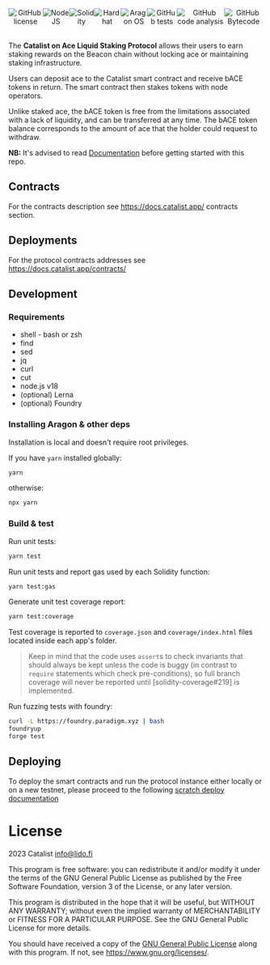 
<div style="display: flex;" align="center">
  <img alt="GitHub license" src="https://img.shields.io/github/license/lidofinance/lido-dao?color=orange">
  <img alt="NodeJS" src="https://img.shields.io/badge/Node_JS-18-blue">
  <img alt="Solidity" src="https://img.shields.io/badge/solidity-multiver-blue">
  <img alt="Hardhat" src="https://img.shields.io/badge/hardhat-^2.12-blue">
  <img alt="Aragon OS" src="https://img.shields.io/badge/Aragon_OS-4.4.0-blue">
  <img alt="GitHub tests" src="https://img.shields.io/github/actions/workflow/status/lidofinance/lido-dao/linters.yml?label=tests">
  <img alt="GitHub code analysis" src="https://img.shields.io/github/actions/workflow/status/lidofinance/lido-dao/analyse.yml?label=code analysis">
  <img alt="GitHub Bytecode" src="https://img.shields.io/github/actions/workflow/status/lidofinance/lido-dao/assert-bytecode.yml?label=assert bytecode">
</div>
<br/>

The **Catalist on Ace Liquid Staking Protocol** allows their users to earn staking rewards on the Beacon chain without locking ace or maintaining staking infrastructure.

Users can deposit ace to the Catalist smart contract and receive bACE tokens in return. The smart contract then stakes tokens with node operators.

Unlike staked ace, the bACE token is free from the limitations associated with a lack of liquidity, and can be transferred at any time. The bACE token balance corresponds to the amount of ace that the holder could request to withdraw.

**NB:** It's advised to read [Documentation](https://docs.catalist.app/) before getting started with this repo.

## Contracts

For the contracts description see <https://docs.catalist.app/> contracts section.

## Deployments

For the protocol contracts addresses see <https://docs.catalist.app/contracts/>

## Development

### Requirements

* shell - bash or zsh
* find
* sed
* jq
* curl
* cut
* node.js v18
* (optional) Lerna
* (optional) Foundry

### Installing Aragon & other deps

Installation is local and doesn't require root privileges.

If you have `yarn` installed globally:

```bash
yarn
```

otherwise:

```bash
npx yarn
```

### Build & test

Run unit tests:

```bash
yarn test
```

Run unit tests and report gas used by each Solidity function:

```bash
yarn test:gas
```

Generate unit test coverage report:

```bash
yarn test:coverage
```

Test coverage is reported to `coverage.json` and `coverage/index.html` files located
inside each app's folder.

> Keep in mind that the code uses `assert`s to check invariants that should always be kept
unless the code is buggy (in contrast to `require` statements which check pre-conditions),
so full branch coverage will never be reported until
[solidity-coverage#219] is implemented.

Run fuzzing tests with foundry:

```bash
curl -L https://foundry.paradigm.xyz | bash
foundryup
forge test
```

## Deploying

To deploy the smart contracts and run the protocol instance either locally or on a new testnet,
please proceed to the following [scratch deploy documentation](/docs/scratch-deploy.md)

# License

2023 Catalist <info@lido.fi>

This program is free software: you can redistribute it and/or modify
it under the terms of the GNU General Public License as published by
the Free Software Foundation, version 3 of the License, or any later version.

This program is distributed in the hope that it will be useful,
but WITHOUT ANY WARRANTY; without even the implied warranty of
MERCHANTABILITY or FITNESS FOR A PARTICULAR PURPOSE.  See the
GNU General Public License for more details.

You should have received a copy of the [GNU General Public License](LICENSE)
along with this program. If not, see <https://www.gnu.org/licenses/>.

